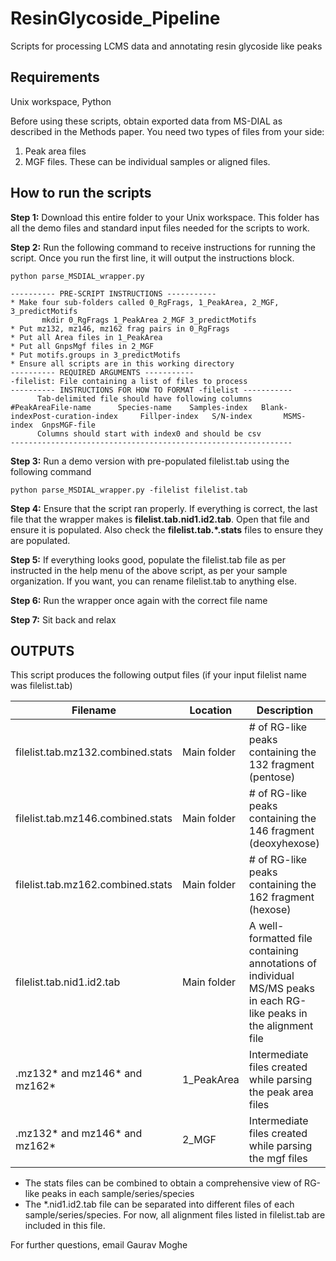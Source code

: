 # ResinGlycoside_Pipeline
 Scripts for processing LCMS data and annotating resin glycoside like peaks

## Requirements
Unix workspace, Python

Before using these scripts, obtain exported data from MS-DIAL as described in the Methods paper. You need two types of files from your side:
1. Peak area files
2. MGF files.
These can be individual samples or aligned files.

## How to run the scripts

**Step 1:** Download this entire folder to your Unix workspace. This folder has all the demo files and standard input files needed for the scripts to work. 

**Step 2:** Run the following command to receive instructions for running the script. Once you run the first line, it will output the instructions block.

```
python parse_MSDIAL_wrapper.py

---------- PRE-SCRIPT INSTRUCTIONS -----------
* Make four sub-folders called 0_RgFrags, 1_PeakArea, 2_MGF, 3_predictMotifs
       mkdir 0_RgFrags 1_PeakArea 2_MGF 3_predictMotifs
* Put mz132, mz146, mz162 frag pairs in 0_RgFrags
* Put all Area files in 1_PeakArea
* Put all GnpsMgf files in 2_MGF
* Put motifs.groups in 3_predictMotifs
* Ensure all scripts are in this working directory
---------- REQUIRED ARGUMENTS -----------
-filelist: File containing a list of files to process
---------- INSTRUCTIONS FOR HOW TO FORMAT -filelist -----------
      Tab-delimited file should have following columns
#PeakAreaFile-name      Species-name    Samples-index   Blank-indexPost-curation-index     Fillper-index   S/N-index       MSMS-index  GnpsMGF-file
      Columns should start with index0 and should be csv
---------------------------------------------------------------

```

**Step 3:** Run a demo version with pre-populated filelist.tab using the following command

```
python parse_MSDIAL_wrapper.py -filelist filelist.tab
```

**Step 4:** Ensure that the script ran properly. If everything is correct, the last file that the wrapper makes is **filelist.tab.nid1.id2.tab**. Open that file and ensure it is populated. Also check the **filelist.tab.*.stats** files to ensure they are populated.

**Step 5:** If everything looks good, populate the filelist.tab file as per instructed in the help menu of the above script, as per your sample organization. If you want, you can rename filelist.tab to anything else.

**Step 6:** Run the wrapper once again with the correct file name

**Step 7:** Sit back and relax

## OUTPUTS
This script produces the following output files (if your input filelist name was filelist.tab)

| Filename | Location   | Description |
| -------- | ------------ | ------------ |
| filelist.tab.mz132.combined.stats | Main folder | # of RG-like peaks containing the 132 fragment (pentose) |
| filelist.tab.mz146.combined.stats | Main folder | # of RG-like peaks containing the 146 fragment (deoxyhexose) |
| filelist.tab.mz162.combined.stats | Main folder | # of RG-like peaks containing the 162 fragment (hexose) |
| filelist.tab.nid1.id2.tab | Main folder | A well-formatted file containing annotations of individual MS/MS peaks in each RG-like peaks in the alignment file |
| <fn>.mz132* and mz146* and mz162* | 1_PeakArea | Intermediate files created while parsing the peak area files |
| <fn>.mz132* and mz146* and mz162* | 2_MGF | Intermediate files created while parsing the mgf files |

* The stats files can be combined to obtain a comprehensive view of RG-like peaks in each sample/series/species
* The *.nid1.id2.tab file can be separated into different files of each sample/series/species. For now, all alignment files listed in filelist.tab are included in this file.

For further questions, email Gaurav Moghe

